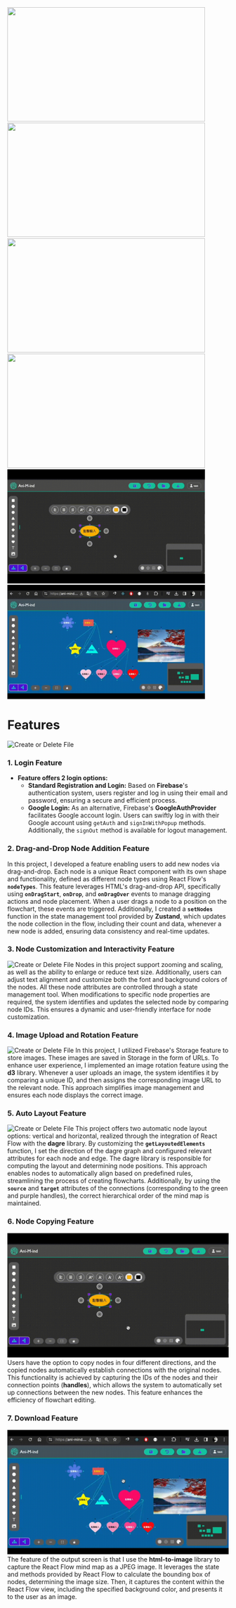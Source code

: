<img src="https://github.com/GgnoHuang/AniMind/blob/main/public/readmeGifs/login.gif?raw=true" width="450" height="260">
<img src="https://github.com/GgnoHuang/AniMind/blob/main/public/readmeGifs/nodetool.gif?raw=true" width="450" height="260">
<img src="https://github.com/GgnoHuang/AniMind/blob/main/public/readmeGifs/upload.gif?raw=true" width="450" height="260">
<img src="https://github.com/GgnoHuang/AniMind/blob/main/public/readmeGifs/layout.gif?raw=true" width="450" height="260">
<img src="https://github.com/GgnoHuang/AniMind/blob/main/public/readmeGifs/clone.gif?raw=true" width="450" height="260">
<img src="https://github.com/GgnoHuang/AniMind/blob/main/public/readmeGifs/download.gif?raw=true" width="450" height="260">





# Features

![Create or Delete File](https://github.com/GgnoHuang/AniMind/blob/main/public/readmeGifs/login.gif?raw=true)
### **1. Login Feature**

- **Feature offers 2 login options:**
    - **Standard Registration and Login:** Based on **Firebase**'s authentication system, users register and log in using their email and password, ensuring a secure and efficient process.
    - **Google Login:** As an alternative, Firebase's **GoogleAuthProvider** facilitates Google account login. Users can swiftly log in with their Google account using `getAuth` and `signInWithPopup` methods. Additionally, the `signOut` method is available for logout management.

### **2. Drag-and-Drop Node Addition Feature**

In this project, I developed a feature enabling users to add new nodes via drag-and-drop. Each node is a unique React component with its own shape and functionality, defined as different node types using React Flow's **`nodeTypes`**. This feature leverages HTML's drag-and-drop API, specifically using **`onDragStart`**, **`onDrop`**, and **`onDragOver`** events to manage dragging actions and node placement. When a user drags a node to a position on the flowchart, these events are triggered. Additionally, I created a **`setNodes`** function in the state management tool provided by **Zustand**, which updates the node collection in the flow, including their count and data, whenever a new node is added, ensuring data consistency and real-time updates.

### **3. Node Customization and Interactivity Feature**

![Create or Delete File](https://github.com/GgnoHuang/AniMind/blob/main/public/readmeGifs/nodetool.gif?raw=true)
Nodes in this project support zooming and scaling, as well as the ability to enlarge or reduce text size. Additionally, users can adjust text alignment and customize both the font and background colors of the nodes. All these node attributes are controlled through a state management tool. When modifications to specific node properties are required, the system identifies and updates the selected node by comparing node IDs. This ensures a dynamic and user-friendly interface for node customization.

### **4. Image Upload and Rotation Feature**

![Create or Delete File](https://github.com/GgnoHuang/AniMind/blob/main/public/readmeGifs/upload.gif?raw=true)
In this project, I utilized Firebase's Storage feature to store images. These images are saved in Storage in the form of URLs. To enhance user experience, I implemented an image rotation feature using the **d3** library. Whenever a user uploads an image, the system identifies it by comparing a unique ID, and then assigns the corresponding image URL to the relevant node. This approach simplifies image management and ensures each node displays the correct image.

### **5. Auto Layout Feature**

![Create or Delete File](https://github.com/GgnoHuang/AniMind/blob/main/public/readmeGifs/layout.gif?raw=true)
This project offers two automatic node layout options: vertical and horizontal, realized through the integration of React Flow with the **dagre** library. By customizing the **`getLayoutedElements`** function, I set the direction of the dagre graph and configured relevant attributes for each node and edge. The dagre library is responsible for computing the layout and determining node positions. This approach enables nodes to automatically align based on predefined rules, streamlining the process of creating flowcharts. Additionally, by using the **`source`** and **`target`** attributes of the connections (corresponding to the green and purple handles), the correct hierarchical order of the mind map is maintained.

### **6. Node Copying Feature**

![Create or Delete File](https://github.com/GgnoHuang/AniMind/blob/main/public/readmeGifs/clone.gif?raw=true)
Users have the option to copy nodes in four different directions, and the copied nodes automatically establish connections with the original nodes. This functionality is achieved by capturing the IDs of the nodes and their connection points (**handles**), which allows the system to automatically set up connections between the new nodes. This feature enhances the efficiency of flowchart editing.

### **7. Download Feature**

![Create or Delete File](https://github.com/GgnoHuang/AniMind/blob/main/public/readmeGifs/download.gif?raw=true)
The feature of the output screen is that I use the **html-to-image** library to capture the React Flow mind map as a JPEG image. It leverages the state and methods provided by React Flow to calculate the bounding box of nodes, determining the image size. Then, it captures the content within the React Flow view, including the specified background color, and presents it to the user as an image.
